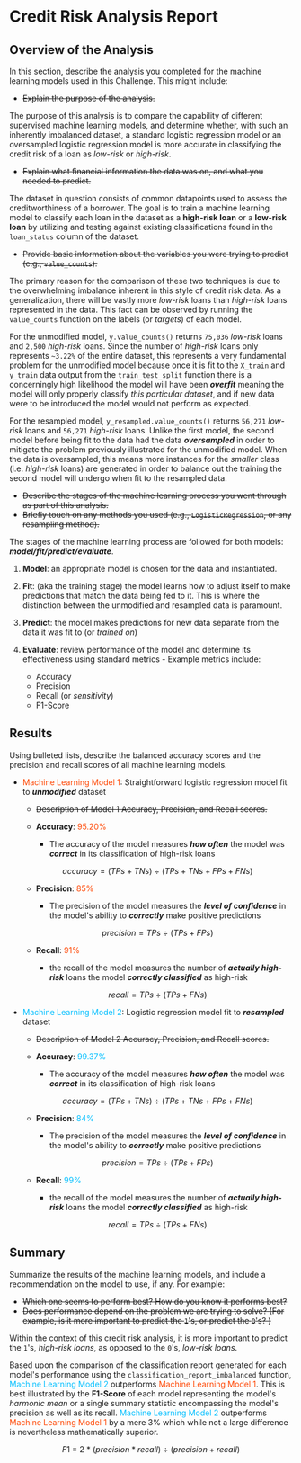 # Credit Risk Analysis Report

## Overview of the Analysis

In this section, describe the analysis you completed for the machine learning models used in this Challenge. This might include:

* ~~Explain the purpose of the analysis.~~

The purpose of this analysis is to compare the capability of different supervised machine learning models, and determine whether, with such an inherently imbalanced dataset, a standard logistic regression model or an oversampled logistic regression model is more accurate in classifying the credit risk of a loan as *low-risk* or *high-risk*.

* ~~Explain what financial information the data was on, and what you needed to predict.~~

The dataset in question consists of common datapoints used to assess the creditworthiness of a borrower. The goal is to train a machine learning model to classify each loan in the dataset as a **high-risk loan** or a **low-risk loan** by utilizing and testing against existing classifications found in the `loan_status` column of the dataset. 

* ~~Provide basic information about the variables you were trying to predict (e.g., `value_counts`).~~

The primary reason for the comparison of these two techniques is due to the overwhelming imbalance inherent in this style of credit risk data. As a generalization, there will be vastly more *low-risk* loans than *high-risk* loans represented in the data. This fact can be observed by running the `value_counts` function on the labels (or *targets*) of each model.

For the unmodified model, `y.value_counts()` returns `75,036` *low-risk* loans and `2,500` *high-risk* loans. Since the number of *high-risk* loans only represents `~3.22%` of the entire dataset, this represents a very fundamental problem for the unmodified model because once it is fit to the `X_train` and `y_train` data output from the `train_test_split` function there is a concerningly high likelihood the model will have been ***overfit*** meaning the model will only properly classify *this particular dataset*, and if new data were to be introduced the model would not perform as expected.

For the resampled model, `y_resampled.value_counts()` returns `56,271` *low-risk* loans and `56,271` *high-risk* loans. Unlike the first model, the second model before being fit to the data had the data ***oversampled*** in order to mitigate the problem previously illustrated for the unmodified model. When the data is oversampled, this means more instances for the *smaller* class (i.e. *high-risk* loans) are generated in order to balance out the training the second model will undergo when fit to the resampled data.

* ~~Describe the stages of the machine learning process you went through as part of this analysis.~~
* ~~Briefly touch on any methods you used (e.g., `LogisticRegression`, or any resampling method).~~

The stages of the machine learning process are followed for both models: ***model/fit/predict/evaluate***.
 
  1. **Model**: an appropriate model is chosen for the data and instantiated. 
  
  2. **Fit**: (aka the training stage) the model learns how to adjust itself to make predictions that match the data being fed to it. This is where the distinction between the unmodified and resampled data is paramount.

  3. **Predict**: the model makes predictions for new data separate from the data it was fit to (or *trained on*)

  4. **Evaluate**: review performance of the model and determine its effectiveness using standard metrics
    - Example metrics include:
      - Accuracy
      - Precision
      - Recall (or *sensitivity*)
      - F1-Score

## Results

Using bulleted lists, describe the balanced accuracy scores and the precision and recall scores of all machine learning models.

* <font color=OrangeRed>Machine Learning Model 1</font>: Straightforward logistic regression model fit to ***unmodified*** dataset
  * ~~Description of Model 1 Accuracy, Precision, and Recall scores.~~

  - **Accuracy**: <font color=OrangeRed>95.20%</font>

    - The accuracy of the model measures ***how often*** the model was ***correct*** in its classification of high-risk loans

  $$accuracy = (TPs + TNs)\ ÷\ (TPs + TNs + FPs + FNs)$$

  - **Precision**: <font color=OrangeRed>85%</font>

    - The precision of the model measures the ***level of confidence*** in the model's ability to ***correctly*** make positive predictions

  $$ precision = TPs\ ÷\ (TPs + FPs)$$

  - **Recall**: <font color=OrangeRed>91%</font>

    - the recall of the model measures the number of ***actually high-risk*** loans the model ***correctly classified*** as high-risk

  $$ recall = TPs\ ÷\ (TPs + FNs) $$


* <font color=DeepSkyBlue>Machine Learning Model 2</font>: Logistic regression model fit to ***resampled*** dataset
  * ~~Description of Model 2 Accuracy, Precision, and Recall scores.~~

  - **Accuracy**: <font color=DeepSkyBlue>99.37%</font>

    - The accuracy of the model measures ***how often*** the model was ***correct*** in its classification of high-risk loans

  $$accuracy = (TPs + TNs)\ ÷\ (TPs + TNs + FPs + FNs)$$

  - **Precision**: <font color=DeepSkyBlue>84%</font>

    - The precision of the model measures the ***level of confidence*** in the model's ability to ***correctly*** make positive predictions

  $$ precision = TPs\ ÷\ (TPs + FPs)$$

  - **Recall**: <font color=DeepSkyBlue>99%</font>

    - the recall of the model measures the number of ***actually high-risk*** loans the model ***correctly classified*** as high-risk

  $$ recall = TPs\ ÷\ (TPs + FNs) $$

## Summary

Summarize the results of the machine learning models, and include a recommendation on the model to use, if any. For example:
* ~~Which one seems to perform best? How do you know it performs best?~~
* ~~Does performance depend on the problem we are trying to solve? (For example, is it more important to predict the `1`'s, or predict the `0`'s? )~~

Within the context of this credit risk analysis, it is more important to predict the `1`'s, *high-risk loans*, as opposed to the `0`'s, *low-risk loans*.

Based upon the comparison of the classification report generated for each model's performance using the `classification_report_imbalanced` function, <font color=DeepSkyBlue>Machine Learning Model 2</font> outperforms <font color=OrangeRed>Machine Learning Model 1</font>. This is best illustrated by the **F1-Score** of each model representing the model's *harmonic mean* or a single summary statistic encompassing the model's precision as well as its recall. <font color=DeepSkyBlue>Machine Learning Model 2</font> outperforms <font color=OrangeRed>Machine Learning Model 1</font> by a mere 3% which while not a large difference is nevertheless mathematically superior.

$$ F1\ =\ 2\ *\ (precision * recall)\ ÷\ (precision + recall) $$